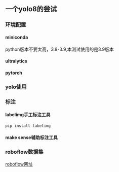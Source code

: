## 一个yolo8的尝试
### 环境配置
#### miniconda
python版本不要太高，3.8-3.9,本测试使用的是3.9版本
#### ultralytics
#### pytorch
#### 

### yolo使用

### 标注
#### labelimg手工标注工具
`pip install labelimg`

#### make sense辅助标注工具

### roboflow数据集
[roboflow网址](https://app.roboflow.com/)
